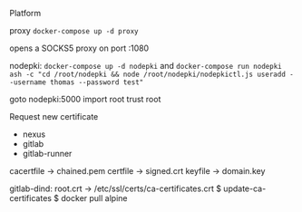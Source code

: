Platform

proxy
`docker-compose up -d proxy`

opens a SOCKS5 proxy on port :1080

nodepki:
`docker-compose up -d nodepki` and `docker-compose run nodepki ash -c "cd /root/nodepki && node /root/nodepki/nodepkictl.js useradd --username thomas --password test"`

goto nodepki:5000
import root
trust root

Request new certificate
 - nexus
 - gitlab
 - gitlab-runner

cacertfile -> chained.pem
certfile -> signed.crt
keyfile -> domain.key

gitlab-dind:
 root.crt -> /etc/ssl/certs/ca-certificates.crt
 $ update-ca-certificates
 $ docker pull alpine
